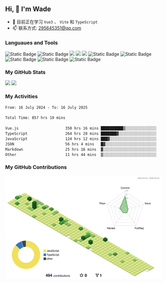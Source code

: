 ## Hi, 👋 I'm Wade

- 🌱 目前正在学习 `Vue3` 、 `Vite` 和 `TypeScript`
- 📫 联系方式: 295645351@qq.com

### Languaues and Tools

<span > 
  <img alt="Static Badge" src="https://img.shields.io/badge/Vue-%2342b883?style=flat-square&logo=Vue&logoColor=%23fff"> 
  <img alt="Static Badge" src="https://img.shields.io/badge/TypeScript-%230072b3?style=flat-square&logo=TypeScript&logoColor=%23fff"> 
  <img src="https://img.shields.io/badge/-JavaScript-F7DF1E?style=flat-square&logo=javascript&logoColor=white" /> 
  <img src="https://img.shields.io/badge/-HTML5-E34F26?style=flat-square&logo=html5&logoColor=white" /> 
  <img src="https://img.shields.io/badge/-CSS3-1572B6?style=flat-square&logo=css3" /> 
  <img alt="Static Badge" src="https://img.shields.io/badge/Webpack-%230072b3?style=flat-square&logo=webpack&logoColor=%23fff"> 
  <img alt="Static Badge" src="https://img.shields.io/badge/Vite-%239a60fe?style=flat-square&logo=vite&logoColor=%23fff"> 
  <img alt="Static Badge" src="https://img.shields.io/badge/Sass-%23c66394?style=flat-square&logo=Sass&logoColor=%23fff"> 
  <img alt="Static Badge" src="https://img.shields.io/badge/Visual_Studio_Code-007ACC?style=flat-square&logo=Visual-Studio-Code&logoColor=white"> 
  <img alt="Static Badge" src="https://img.shields.io/badge/Git-F05032?style=flat-square&logo=Git&logoColor=white">  
</span>


### My GitHub Stats

<div align="left">
  <img src="https://github-readme-stats.vercel.app/api?username=Cwd295645351&show_icons=true" /> 
  <img src="https://github-readme-stats.vercel.app/api/top-langs/?username=Cwd295645351&layout=compact&langs_count=6&text_color=000&icon_color=fff&theme=graywhite" />
</div>

### My Activities

<!--START_SECTION:waka-->

```txt
From: 16 July 2024 - To: 16 July 2025

Total Time: 857 hrs 19 mins

Vue.js                     350 hrs 16 mins ██████████▒░░░░░░░░░░░░░░   40.86 %
TypeScript                 264 hrs 28 mins ███████▓░░░░░░░░░░░░░░░░░   30.85 %
JavaScript                 124 hrs 12 mins ███▓░░░░░░░░░░░░░░░░░░░░░   14.49 %
JSON                       56 hrs 4 mins   █▓░░░░░░░░░░░░░░░░░░░░░░░   06.54 %
Markdown                   25 hrs 16 mins  ▓░░░░░░░░░░░░░░░░░░░░░░░░   02.95 %
Other                      11 hrs 44 mins  ▒░░░░░░░░░░░░░░░░░░░░░░░░   01.37 %
```

<!--END_SECTION:waka-->

### My GitHub Contributions

![](./profile-3d-contrib/profile-green-animate.svg)
